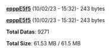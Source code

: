 [**epppE5f5**](/data/epppE5f5.txt) (10/02/23 - 15:32)- 243 bytes

[**epppE5f5**](/data/epppE5f5.txt) (10/02/23 - 15:32)- 243 bytes

**Total Datas**: 9271

**Total Size**: 61.53 MB / 61.5 MB